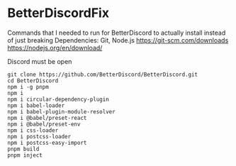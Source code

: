 # BetterDiscordFix
Commands that I needed to run for BetterDiscord to actually install instead of just breaking
Dependencies: Git, Node.js
https://git-scm.com/downloads
https://nodejs.org/en/download/

Discord must be open

```
git clone https://github.com/BetterDiscord/BetterDiscord.git
cd BetterDiscord
npm i -g pnpm
npm i
npm i circular-dependency-plugin
npm i babel-loader
npm i babel-plugin-module-resolver
npm i @babel/preset-react
npm i @babel/preset-env
npm i css-loader
npm i postcss-loader
npm i postcss-easy-import
pnpm build
pnpm inject
```
